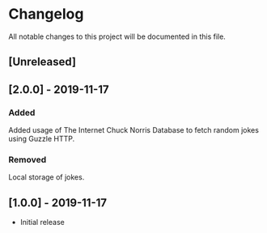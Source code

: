 # Changelog
All notable changes to this project will be documented in this file.

## [Unreleased]

## [2.0.0] - 2019-11-17
### Added
Added usage of The Internet Chuck Norris Database to fetch random jokes using Guzzle HTTP.

### Removed
Local storage of jokes.

## [1.0.0] - 2019-11-17
- Initial release
